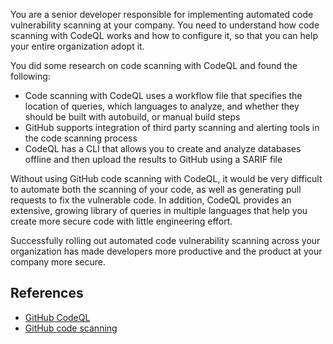 You are a senior developer responsible for implementing automated code vulnerability scanning at your company. You need to understand how code scanning with CodeQL works and how to configure it, so that you can help your entire organization adopt it.

You did some research on code scanning with CodeQL and found the following:

* Code scanning with CodeQL uses a workflow file that specifies the location of queries, which languages to analyze, and whether they should be built with autobuild, or manual build steps
* GitHub supports integration of third party scanning and alerting tools in the code scanning process
* CodeQL has a CLI that allows you to create and analyze databases offline and then upload the results to GitHub using a SARIF file

Without using GitHub code scanning with CodeQL, it would be very difficult to automate both the scanning of your code, as well as generating pull requests to fix the vulnerable code. In addition, CodeQL provides an extensive, growing library of queries in multiple languages that help you create more secure code with little engineering effort.

Successfully rolling out automated code vulnerability scanning across your organization has made developers more productive and the product at your company more secure.

## References

* [GitHub CodeQL](https://codeql.github.com/)
* [GitHub code scanning](https://docs.github.com/en/code-security/code-scanning)

